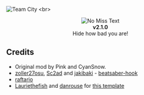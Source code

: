 ![Team City](https://teamcity.gabriella.moe/app/rest/builds/aggregated/strob:(buildType:(project:(id:NoMissText)))/statusIcon.svg)
<br>
<p align="center">
  <img src="https://github.com/IsGabriellaCurious/NoMissText/blob/master/cover-small.png" alt="No Miss Text" /> <br>
  <b>v2.1.0</b></br>
  Hide how bad you are!
</p>

## Credits

* Original mod by Pink and CyanSnow.
* [zoller27osu](https://github.com/zoller27osu), [Sc2ad](https://github.com/Sc2ad) and [jakibaki](https://github.com/jakibaki) - [beatsaber-hook](https://github.com/sc2ad/beatsaber-hook)
* [raftario](https://github.com/raftario)
* [Lauriethefish](https://github.com/Lauriethefish) and [danrouse](https://github.com/danrouse) for [this template](https://github.com/Lauriethefish/quest-mod-template)
